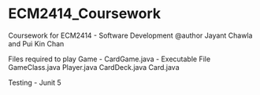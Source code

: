 # ECM2414_Coursework
Coursework for ECM2414 - Software Development
@author Jayant Chawla and Pui Kin Chan

Files required to play Game - 
CardGame.java - Executable File
GameClass.java 
Player.java
CardDeck.java
Card.java

Testing - 
Junit 5

